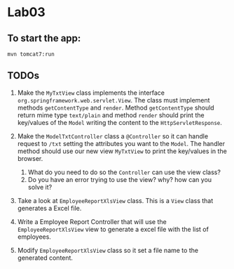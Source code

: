 # Lab03

## To start the app:

    mvn tomcat7:run
    
## TODOs

1. Make the `MyTxtView` class implements the interface `org.springframework.web.servlet.View`. The class must implement
methods `getContentType` and `render`. Method `getContentType` should return mime type `text/plain` and method `render` should
print the key/values of the `Model` writing the content to the `HttpServletResponse`.

2. Make the `ModelTxtController` class a `@Controller` so it can handle request to `/txt` setting the attributes you want to the `Model`.
The handler method should use our new view `MyTxtView` to print the key/values in the browser.
    1. What do you need to do so the `Controller` can use the view class?
    2. Do you have an error trying to use the view? why? how can you solve it? 

3. Take a look at `EmployeeReportXlsView` class. This is a `View` class that generates a Excel file.

4. Write a Employee Report Controller that will use the `EmployeeReportXlsView` view to generate a excel file with the
list of employees.

5. Modify `EmployeeReportXlsView` class so it set a file name to the generated content.
